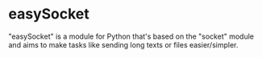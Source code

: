 # easySocket
"easySocket" is a module for Python that's based on the "socket" module and aims to make tasks like sending long texts or files easier/simpler.
